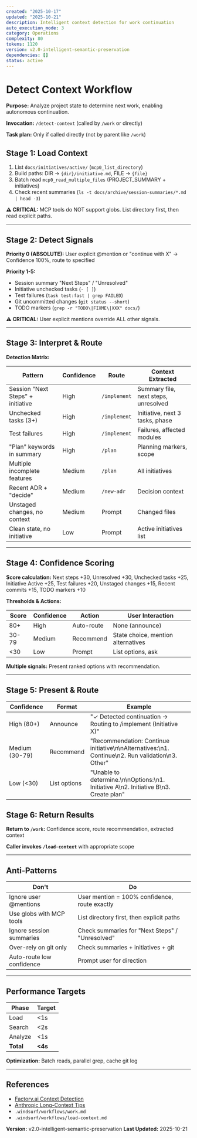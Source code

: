 ```yaml
---
created: "2025-10-17"
updated: "2025-10-21"
description: Intelligent context detection for work continuation
auto_execution_mode: 3
category: Operations
complexity: 80
tokens: 1120
version: v2.0-intelligent-semantic-preservation
dependencies: []
status: active
---
```


# Detect Context Workflow

**Purpose:** Analyze project state to determine next work, enabling autonomous continuation.

**Invocation:** `/detect-context` (called by `/work` or directly)

**Task plan:** Only if called directly (not by parent like `/work`)

## Stage 1: Load Context

1. List `docs/initiatives/active/` (`mcp0_list_directory`)
2. Build paths: DIR → `{dir}/initiative.md`, FILE → `{file}`
3. Batch read `mcp0_read_multiple_files` (PROJECT_SUMMARY + initiatives)
4. Check recent summaries (`ls -t docs/archive/session-summaries/*.md | head -3`)

**⚠️ CRITICAL:** MCP tools do NOT support globs. List directory first, then read explicit paths.

---

## Stage 2: Detect Signals

**Priority 0 (ABSOLUTE):** User explicit @mention or "continue with X" → Confidence 100%, route to specified

**Priority 1-5:**

- Session summary "Next Steps" / "Unresolved"
- Initiative unchecked tasks (`- [ ]`)
- Test failures (`task test:fast | grep FAILED`)
- Git uncommitted changes (`git status --short`)
- TODO markers (`grep -r "TODO\|FIXME\|XXX" docs/`)

**⚠️ CRITICAL:** User explicit mentions override ALL other signals.

---

## Stage 3: Interpret & Route

**Detection Matrix:**

| Pattern | Confidence | Route | Context Extracted |
|---------|------------|-------|-------------------|
| Session "Next Steps" + initiative | High | `/implement` | Summary file, next steps, unresolved |
| Unchecked tasks (3+) | High | `/implement` | Initiative, next 3 tasks, phase |
| Test failures | High | `/implement` | Failures, affected modules |
| "Plan" keywords in summary | High | `/plan` | Planning markers, scope |
| Multiple incomplete features | Medium | `/plan` | All initiatives |
| Recent ADR + "decide" | Medium | `/new-adr` | Decision context |
| Unstaged changes, no context | Medium | Prompt | Changed files |
| Clean state, no initiative | Low | Prompt | Active initiatives list |

---

## Stage 4: Confidence Scoring

**Score calculation:** Next steps +30, Unresolved +30, Unchecked tasks +25, Initiative Active +25, Test failures +20, Unstaged changes +15, Recent commits +15, TODO markers +10

**Thresholds & Actions:**

| Score | Confidence | Action | User Interaction |
|-------|------------|--------|------------------|
| 80+ | High | Auto-route | None (announce) |
| 30-79 | Medium | Recommend | State choice, mention alternatives |
| <30 | Low | Prompt | List options, ask |

**Multiple signals:** Present ranked options with recommendation.

---

## Stage 5: Present & Route

| Confidence | Format | Example |
|------------|--------|-----------|
| High (80+) | Announce | "✓ Detected continuation → Routing to /implement (Initiative X)" |
| Medium (30-79) | Recommend | "Recommendation: Continue initiative\n\nAlternatives:\n1. Continue\n2. Run validation\n3. Other" |
| Low (<30) | List options | "Unable to determine.\n\nOptions:\n1. Initiative A\n2. Initiative B\n3. Create plan" |

## Stage 6: Return Results

**Return to `/work`:** Confidence score, route recommendation, extracted context

**Caller invokes `/load-context`** with appropriate scope

---

## Anti-Patterns

| Don't | Do |
|-------|----|
| Ignore user @mentions | User mention = 100% confidence, route exactly |
| Use globs with MCP tools | List directory first, then explicit paths |
| Ignore session summaries | Check summaries for "Next Steps" / "Unresolved" |
| Over-rely on git only | Check summaries + initiatives + git |
| Auto-route low confidence | Prompt user for direction |

---

## Performance Targets

| Phase | Target |
|-------|--------|
| Load | <1s |
| Search | <2s |
| Analyze | <1s |
| **Total** | **<4s** |

**Optimization:** Batch reads, parallel grep, cache git log

---

## References

- [Factory.ai Context Detection](https://factory.ai/news/context-window-problem)
- [Anthropic Long-Context Tips](https://docs.anthropic.com/claude/docs/long-context-window-tips)
- `.windsurf/workflows/work.md`
- `.windsurf/workflows/load-context.md`

**Version:** v2.0-intelligent-semantic-preservation
**Last Updated:** 2025-10-21
